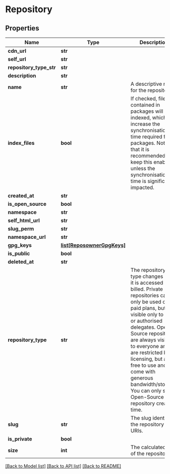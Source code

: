 # Repository

## Properties
Name | Type | Description | Notes
------------ | ------------- | ------------- | -------------
**cdn_url** | **str** |  | [optional] 
**self_url** | **str** |  | [optional] 
**repository_type_str** | **str** |  | [optional] 
**description** | **str** |  | 
**name** | **str** | A descriptive name for the repository. | [optional] 
**index_files** | **bool** | If checked, files contained in packages will be indexed, which increase the synchronisation time required for packages. Note that it is recommended you keep this enabled unless the synchronisation time is significantly impacted. | [optional] 
**created_at** | **str** |  | [optional] 
**is_open_source** | **bool** |  | 
**namespace** | **str** |  | 
**self_html_url** | **str** |  | [optional] 
**slug_perm** | **str** |  | [optional] 
**namespace_url** | **str** |  | [optional] 
**gpg_keys** | [**list[ReposownerGpgKeys]**](ReposownerGpgKeys.md) |  | [optional] 
**is_public** | **bool** |  | 
**deleted_at** | **str** |  | [optional] 
**repository_type** | **str** | The repository type changes how it is accessed and billed. Private repositories can only be used on paid plans, but are visible only to you or authorised delegates. Open-Source repositories are always visible to everyone and are restricted by licensing, but are free to use and come with generous bandwidth/storage. You can only select Open-Source at repository creation time. | [optional] 
**slug** | **str** | The slug identifies the repository in URIs. | [optional] 
**is_private** | **bool** |  | 
**size** | **int** | The calculated size of the repository. | [optional] 

[[Back to Model list]](../README.md#documentation-for-models) [[Back to API list]](../README.md#documentation-for-api-endpoints) [[Back to README]](../README.md)


